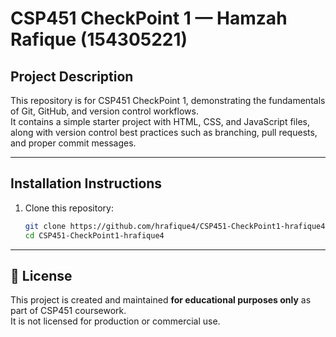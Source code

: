 # CSP451 CheckPoint 1 — Hamzah Rafique (154305221)

##  Project Description
This repository is for CSP451 CheckPoint 1, demonstrating the fundamentals of Git, GitHub, and version control workflows.  
It contains a simple starter project with HTML, CSS, and JavaScript files, along with version control best practices such as branching, pull requests, and proper commit messages.

---

## Installation Instructions
1. Clone this repository:
   ```bash
   git clone https://github.com/hrafique4/CSP451-CheckPoint1-hrafique4.git
   cd CSP451-CheckPoint1-hrafique4
---

## 📄 License
This project is created and maintained **for educational purposes only** as part of CSP451 coursework.  
It is not licensed for production or commercial use.  
